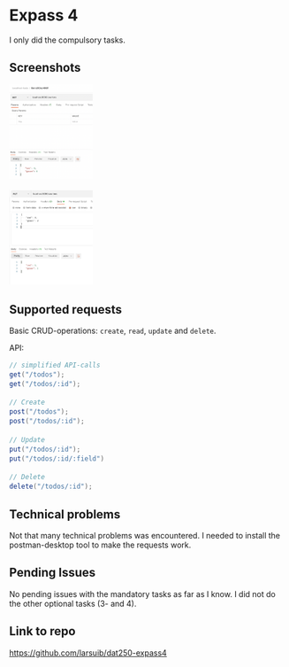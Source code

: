 # Expass 4
I only did the compulsory tasks.

## Screenshots
<img src="res/get_counters.png" width="30%">
<br><br>
<img src="res/put_counters.png" width="30%">

## Supported requests
Basic CRUD-operations: `create`, `read`, `update` and `delete`.

API:
```java
// simplified API-calls
get("/todos");                                   
get("/todos/:id");
                                                                               
// Create                                                                      
post("/todos");         
post("/todos/:id");
                                                                               
// Update                                                                      
put("/todos/:id");
put("/todos/:id/:field")
                                                                               
// Delete                                                                      
delete("/todos/:id");
```

## Technical problems
Not that many technical problems was encountered. I needed to install the postman-desktop tool to make the requests work.

## Pending Issues
No pending issues with the mandatory tasks as far as I know. I did not do the other optional tasks (3- and 4).

## Link to repo
https://github.com/larsuib/dat250-expass4
